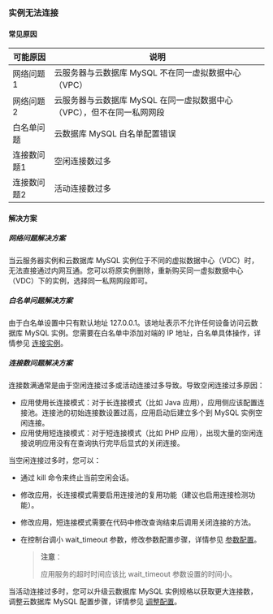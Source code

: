 ### 实例无法连接

#### 常见原因

| 可能原因    | 说明                                                         |
| ----------- | ------------------------------------------------------------ |
| 网络问题1   | 云服务器与云数据库 MySQL 不在同一虚拟数据中心（VPC）         |
| 网络问题2   | 云服务器与云数据库 MySQL 在同一虚拟数据中心（VPC），但不在同一私网网段 |
| 白名单问题  | 云数据库 MySQL 白名单配置错误                                |
| 连接数问题1 | 空闲连接数过多                                               |
| 连接数问题2 | 活动连接数过多                                               |

#### 解决方案

##### 网络问题解决方案

当云服务器实例和云数据库 MySQL 实例位于不同的虚拟数据中心（VDC）时，无法直接通过内网互通。您可以将原实例删除，重新购买同一虚拟数据中心（VDC）下的实例，选择同一私网网段即可。

##### 白名单问题解决方案

由于白名单设置中只有默认地址 127.0.0.1。该地址表示不允许任何设备访问云数据库 MySQL 实例。您需要在白名单中添加对端的 IP 地址，白名单具体操作，详情参见 [连接实例](./../../04.操作指南/02.管理实例/01.连接实例.md)。

##### 连接数问题解决方案

连接数满通常是由于空闲连接过多或活动连接过多导致。导致空闲连接过多原因：

- 应用使用长连接模式：对于长连接模式（比如 Java 应用），应用侧应该配置连接池。连接池的初始连接数设置过高，应用启动后建立多个到 MySQL 实例空闲连接。
- 应用使用短连接模式：对于短连接模式（比如 PHP 应用），出现大量的空闲连接说明应用没有在查询执行完毕后显式的关闭连接。

当空闲连接过多时，您可以：

+ 通过 kill 命令来终止当前空闲会话。

+ 修改应用，长连接模式需要启用连接池的复用功能（建议也启用连接检测功能）。

+ 修改应用，短连接模式需要在代码中修改查询结束后调用关闭连接的方法。

+ 在控制台调小 wait_timeout 参数，修改参数配置步骤，详情参见 [参数配置](./../../04.操作指南/06.参数配置.md)。

  > **注意**：
  >
  > 应用服务的超时时间应该比 wait_timeout 参数设置的时间小。

当活动连接过多时，您可以升级云数据库 MySQL 实例规格以获取更大连接数，调整云数据库 MySQL 配置步骤，详情参见 [调整配置](./../../04.操作指南/02.管理实例/02.调整配置.md)。

